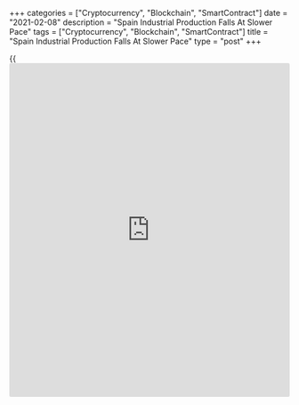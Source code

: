 +++
categories = ["Cryptocurrency", "Blockchain", "SmartContract"]
date = "2021-02-08"
description = "Spain Industrial Production Falls At Slower Pace"
tags = ["Cryptocurrency", "Blockchain", "SmartContract"]
title = "Spain Industrial Production Falls At Slower Pace"
type = "post"
+++

{{<iframe id="large-banner" src="https://www.bounty.group/#slide=6.0" width="100%" height="600" scrolling="no" style="border: 0px solid rgb(216, 221, 230); border-radius: 3px;">}}

Spain's industrial production declined at a slower pace in December, the
statistical office INE said Monday.

Industrial production declined by adjusted 0.6 percent on year,
following a 3.7 percent drop seen in November. Production has dropped
over the last twelve months.

On an unadjusted basis, industrial output grew 2.9 percent annually,
reversing a 2.1 percent fall in the previous month.

Among sectors, production of consumer goods and capital goods slid 3.6
percent and 3.3 percent, respectively. Meanwhile, output of intermediate
goods and energy advanced 2.4 percent and 3.4 percent, respectively.

Month-on-month, industrial production advanced 1.1 percent in December,
offsetting a 0.9 percent drop seen in November.

In the whole year of 2020, industrial production was down by adjusted
9.4 percent from the previous year.

For comments and feedback [contact](https://www.playgroundfx.com/contact/): editorial@rtt[news](https://www.letsplayfx.com/blog/forex-news-website/).com

[Economic News][1]

 **What parts of the world are seeing the best (and worst) economic
performances lately? Click[here][2] to check out our [Econ Scorecard][2]
and find out! See up-to-the-moment [ranking](https://www.playgroundfx.com/blog/crypto-exchange-ranking/)s for the best and worst
performers in [GDP][2], [unemployment rate][3], [inflation][4] and much
more.**

   1. www.rtt[news](https://www.letsplayfx.com/blog/forex-news-website/).com/Content/EconomicNews.aspx
   2. www.rtt[news](https://www.letsplayfx.com/blog/forex-news-website/).com/economic-scorecard/world-rank/GDP/highest-performance.aspx
   3. www.rtt[news](https://www.letsplayfx.com/blog/forex-news-website/).com/economic-scorecard/world-rank/unemployment-rate/lowest-performance.aspx
   4. www.rtt[news](https://www.letsplayfx.com/blog/forex-news-website/).com/economic-scorecard/world-rank/CPI/highest-performance.aspx